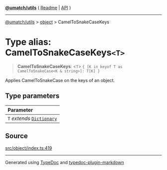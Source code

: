 [**@umatch/utils**](../../README.md) ( [Readme](../../README.md) \| [API](../../API.md) )

---

[@umatch/utils](../../API.md) > [object](../README.md) > CamelToSnakeCaseKeys

# Type alias: CamelToSnakeCaseKeys`<T>`

> **CamelToSnakeCaseKeys**: \<`T`\> `{ [K in keyof T as CamelToSnakeCase<K & string>]: T[K] }`

Applies CamelToSnakeCase on the keys of an object.

## Type parameters

| Parameter                                                                       |
| :------------------------------------------------------------------------------ |
| `T` _extends_ [`Dictionary`](../../index/type-aliases/type-alias.Dictionary.md) |

## Source

[src/object/index.ts:419](https://github.com/umatch-oficial/utils/blob/a9008ad/src/object/index.ts#L419)

---

Generated using [TypeDoc](https://typedoc.org/) and [typedoc-plugin-markdown](https://www.npmjs.com/package/typedoc-plugin-markdown)
